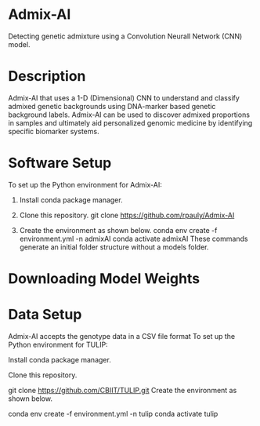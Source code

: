 # Admix-AI
Detecting genetic admixture using a Convolution Neurall Network (CNN) model.
# Description
Admix-AI that uses a 1-D (Dimensional) CNN to understand and classify admixed genetic backgrounds using DNA-marker based genetic background labels. Admix-AI can be used to discover admixed proportions in samples and ultimately aid personalized genomic medicine by identifying specific biomarker systems.

# Software Setup
To set up the Python environment for Admix-AI:

1. Install conda package manager.

2. Clone this repository.
   git clone https://github.com/rpauly/Admix-AI
3. Create the environment as shown below.
   conda env create -f environment.yml -n admixAI
   conda activate admixAI
  These commands generate an initial folder structure without a models folder.

# Downloading Model Weights
# Data Setup
Admix-AI accepts the genotype data in a CSV file format
To set up the Python environment for TULIP:

Install conda package manager.

Clone this repository.

git clone https://github.com/CBIIT/TULIP.git
Create the environment as shown below.

conda env create -f environment.yml -n tulip
conda activate tulip
